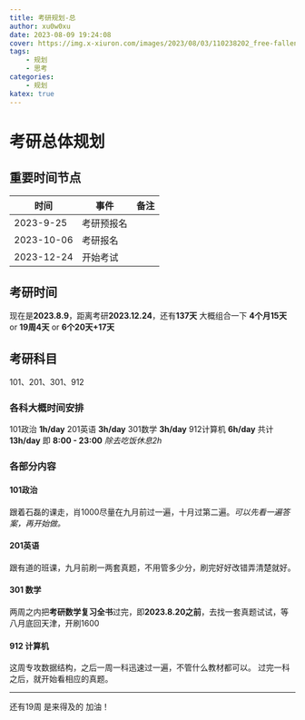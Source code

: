 ```yaml
---
title: 考研规划-总
author: xu0w0xu
date: 2023-08-09 19:24:08
cover: https://img.x-xiuron.com/images/2023/08/03/110238202_free-fallen_Nengoro_0.webp
tags:  
    - 规划
    - 思考
categories:
    - 规划
katex: true
---
```

# 考研总体规划

## 重要时间节点

|时间|事件|备注|
|---|---|---|
|2023-9-25|考研预报名||
|2023-10-06|考研报名||
|2023-12-24|开始考试||

## 考研时间

现在是**2023.8.9**，距离考研**2023.12.24**，还有**137天**
大概组合一下 **4个月15天** or **19周4天** or **6个20天+17天**

## 考研科目

101、201、301、912

### 各科大概时间安排

101政治 **1h/day**
201英语 **3h/day**
301数学 **3h/day**
912计算机 **6h/day**
共计 **13h/day** 即 **8:00 - 23:00** *除去吃饭休息2h*

### 各部分内容

#### 101政治

跟着石磊的课走，肖1000尽量在九月前过一遍，十月过第二遍。*可以先看一遍答案，再开始做。*

#### 201英语

跟有道的班课，九月前刷一两套真题，不用管多少分，刷完好好改错弄清楚就好。

#### 301 数学

两周之内把**考研数学复习全书**过完，即**2023.8.20之前**，去找一套真题试试，等八月底回天津，开刷1600

#### 912 计算机

这周专攻数据结构，之后一周一科迅速过一遍，不管什么教材都可以。
过完一科之后，就开始看相应的真题。

***

还有19周 是来得及的 加油！

